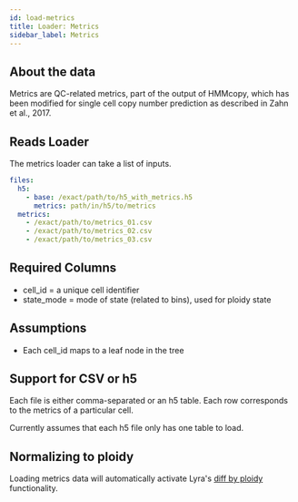 ```yaml
---
id: load-metrics
title: Loader: Metrics
sidebar_label: Metrics
---
```


## About the data

Metrics are QC-related metrics, part of the output of HMMcopy, which has been modified for single cell copy number prediction as described in Zahn et al., 2017.

## Reads Loader

The metrics loader can take a list of inputs.

```yaml
files:
  h5:
    - base: /exact/path/to/h5_with_metrics.h5
      metrics: path/in/h5/to/metrics
  metrics:
    - /exact/path/to/metrics_01.csv
    - /exact/path/to/metrics_02.csv
    - /exact/path/to/metrics_03.csv
```

## Required Columns

- cell_id = a unique cell identifier
- state_mode = mode of state (related to bins), used for ploidy state

## Assumptions

- Each cell_id maps to a leaf node in the tree

## Support for CSV or h5

Each file is either comma-separated or an h5 table. Each row corresponds to the metrics of a particular cell.

Currently assumes that each h5 file only has one table to load.

## Normalizing to ploidy

Loading metrics data will automatically activate Lyra's [diff by ploidy](us-heatmap.md#diff-by-ploidy) functionality.
